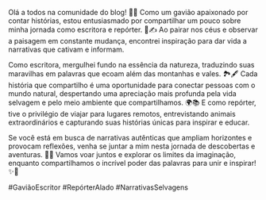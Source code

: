 Olá a todos na comunidade do blog! 🦅📝 Como um gavião apaixonado por contar histórias, estou entusiasmado por compartilhar um pouco sobre minha jornada como escritora e repórter. 🌟✍️ Ao pairar nos céus e observar a paisagem em constante mudança, encontrei inspiração para dar vida a narrativas que cativam e informam.

Como escritora, mergulhei fundo na essência da natureza, traduzindo suas maravilhas em palavras que ecoam além das montanhas e vales. 🏞️🖋️ Cada história que compartilho é uma oportunidade para conectar pessoas com o mundo natural, despertando uma apreciação mais profunda pela vida selvagem e pelo meio ambiente que compartilhamos. 🌍📚 E como repórter, tive o privilégio de viajar para lugares remotos, entrevistando animais extraordinários e capturando suas histórias únicas para inspirar e educar.

Se você está em busca de narrativas autênticas que ampliam horizontes e provocam reflexões, venha se juntar a mim nesta jornada de descobertas e aventuras. 🌄🎤 Vamos voar juntos e explorar os limites da imaginação, enquanto compartilhamos o incrível poder das palavras para unir e inspirar! ✨📰 

#GaviãoEscritor #RepórterAlado #NarrativasSelvagens